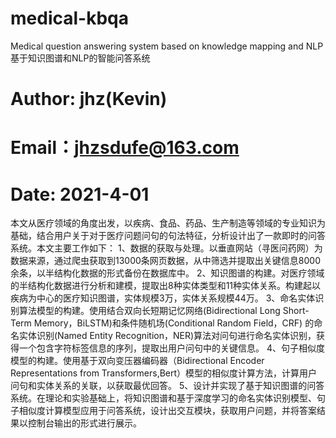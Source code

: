 # medical-kbqa
Medical question answering system based on knowledge mapping and NLP
基于知识图谱和NLP的智能问答系统
# Author: jhz(Kevin)
# Email：jhzsdufe@163.com
# Date: 2021-4-01
本文从医疗领域的角度出发，以疾病、食品、药品、生产制造等领域的专业知识为基础，结合用户关于对于医疗问题问句的句法特征，分析设计出了一款即时的问答系统。本文主要工作如下：
1、数据的获取与处理。以垂直网站（寻医问药网）为数据来源，通过爬虫获取到13000条网页数据，从中筛选并提取出关键信息8000余条，以半结构化数据的形式备份在数据库中。
2、知识图谱的构建。对医疗领域的半结构化数据进行分析和建模，提取出8种实体类型和11种实体关系。构建起以疾病为中心的医疗知识图谱，实体规模3万，实体关系规模44万。
3、命名实体识别算法模型的构建。使用结合双向长短期记忆网络(Bidirectional Long Short-Term Memory，BiLSTM)和条件随机场(Conditional Random Field，CRF) 的命名实体识别(Named Entity Recognition，NER)算法对问句进行命名实体识别，获得一个包含字符标签信息的序列，提取出用户问句中的关键信息。
4、句子相似度模型的构建。使用基于双向变压器编码器（Bidirectional Encoder Representations from Transformers,Bert）模型的相似度计算方法，计算用户问句和实体关系的关联，以获取最优回答。
5、设计并实现了基于知识图谱的问答系统。在理论和实验基础上，将知识图谱和基于深度学习的命名实体识别模型、句子相似度计算模型应用于问答系统，设计出交互模块，获取用户问题，并将答案结果以控制台输出的形式进行展示。


